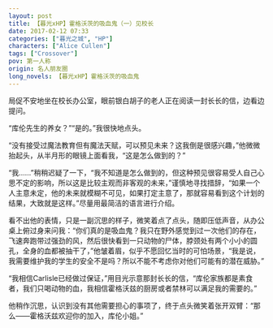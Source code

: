 ```yaml
---
layout: post
title: 【暮光xHP】霍格沃茨的吸血鬼（一）见校长
date: 2017-02-12 07:33
categories: ["暮光之城", "HP"]
characters: ["Alice Cullen"]
tags: ["Crossover"]
pov: 第一人称
origin: 名人朋友圈
long_novels: 【暮光xHP】霍格沃茨的吸血鬼
---
```


局促不安地坐在校长办公室，眼前银白胡子的老人正在阅读一封长长的信，边看边提问。

“库伦先生的养女？”“是的。”我很快地点头。

“没有接受过魔法教育但有魔法天赋，可以预见未来？这我倒是很感兴趣，”他微微抬起头，从半月形的眼镜上面看我，“这是怎么做到的？”

“我……”稍稍迟疑了一下，“我不知道是怎么做到的，但这种预见很容易受人自己心思不定的影响，所以这是比较主观而非客观的未来，”谨慎地寻找措辞，“如果一个人主意未定，他的未来就模糊不可见，如果打定主意了，那就容易看到这个计划的结果，大致就是这样。”尽量用最简洁的语言进行介绍。

看不出他的表情，只是一副沉思的样子，微笑着点了点头，随即压低声音，从办公桌上俯过身来问我：“你们真的是吸血鬼？我只在野外感觉到过一次他们的存在，飞速奔跑带过强劲的风，然后很快看到一只动物的尸体，脖颈处有两个小小的圆孔，全身的血都被抽干了，”他皱着眉，似乎不愿回忆当时的可怕场景，“我是说，我需要维护我的学生的安全不是吗？所以不能不考虑你对他们可能有的潜在威胁。”

“我相信Carlisle已经做过保证，”用目光示意那封长长的信，“库伦家族都是素食者，我们只喝动物的血，我相信霍格沃兹的厨房或者禁林可以满足我的需要的。”

他稍作沉思，认识到没有其他需要担心的事项了，终于点头微笑着张开双臂：“那么——霍格沃兹欢迎你的加入，库伦小姐。”
